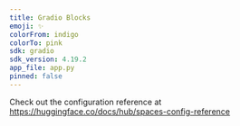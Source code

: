 ```yaml
---
title: Gradio Blocks
emoji: ✨
colorFrom: indigo
colorTo: pink
sdk: gradio
sdk_version: 4.19.2
app_file: app.py
pinned: false
---
```


Check out the configuration reference at https://huggingface.co/docs/hub/spaces-config-reference
